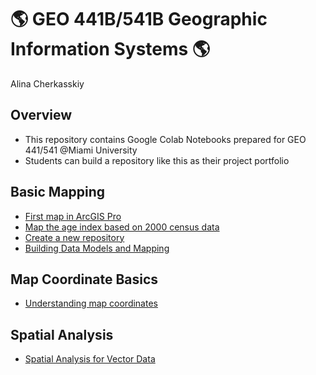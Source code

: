 # :earth_americas: GEO 441B/541B Geographic Information Systems :earth_americas:

Alina Cherkasskiy

## Overview
- This repository contains Google Colab Notebooks prepared for GEO 441/541 @Miami University
- Students can build a repository like this as their project portfolio

## Basic Mapping

- [First map in ArcGIS Pro](https://github.com/allycat59/gis-project-portfolio-geo441-541b/blob/main/basic-mapping/week1-arcgis-mapping.ipynb)
- [Map the age index based on 2000 census data](https://github.com/allycat59/gis-project-portfolio-geo441-541b/blob/main/basic-mapping/week5-age-index-arcgis-mapping.ipynb)
- [Create a new repository](https://github.com/allycat59/gis-project-portfolio-geo441-541b/blob/main/basic-mapping/geo441_541_understand_band_composite.ipynb)
- [Building Data Models and Mapping](https://github.com/allycat59/gis-project-portfolio-geo441-541b/blob/main/basic-mapping/week_02_assignment_template.ipynb)
## Map Coordinate Basics

- [Understanding map coordinates](https://github.com/allycat59/gis-project-portfolio-geo441-541b/blob/main/map-coordinate-basics/week_03_assignment_template.ipynb)

## Spatial Analysis

- [Spatial Analysis for Vector Data](https://github.com/allycat59/gis-project-portfolio-geo441-541b/blob/6308a540ddfedd11ea1dfa0a4832474ccf818cb5/spatial-analysis/week_10_assignment_template.ipynb)
